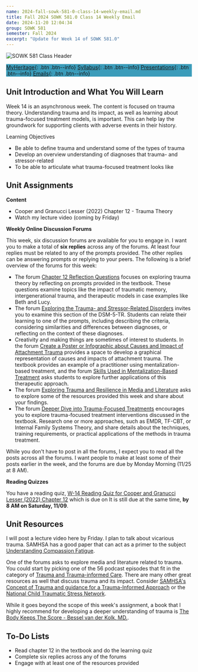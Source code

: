 ```yaml
---
name: 2024-fall-sowk-581-0-class-14-weekly-email.md
title: Fall 2024 SOWK 581.0 Class 14 Weekly Email
date: 2024-11-20 12:04:34
group: SOWK 581
semester: Fall 2024
excerpt: "Update for Week 14 of SOWK 581.0"
---
```


![SOWK 581 Class Header](https://jacobrcampbell.com/assets/media/2024-09-01-sowk-581-email-header-image.jpg)

<div style="background-color: #3b9cba; width: 100%;" markdown="1">

[MyHeritage](https://myheritage.heritage.edu/ICS/Academics/SOWK/SOWK_581/2425_FA-SOWK_581-0/){: .btn .btn--info}
[Syllabus](https://myheritage.heritage.edu/ICS/Academics/SOWK/SOWK_581/2425_FA-SOWK_581-0/Syllabus.jnz){: .btn .btn--info}
[Presentations](https://presentations.jacobrcampbell.com){: .btn .btn--info}
[Emails](https://jacobrcampbell.com/communications/){: .btn .btn--info}

</div>


## Unit Introduction and What You Will Learn

Week 14 is an asynchronous week. The content is focused on trauma theory. Understanding trauma and its impact, as well as learning about trauma-focused treatment models, is important. This can help lay the groundwork for supporting clients with adverse events in their history.

Learning Objectives

- Be able to define trauma and understand some of the types of trauma
- Develop an overview understanding of diagnoses that trauma- and stressor-related
- To be able to articulate what trauma-focused treatment looks like

## Unit Assignments

**Content**

- Cooper and Granucci Lesser (2022) Chapter 12 - Trauma Theory
- Watch my lecture video (coming by Friday)

**Weekly Online Discussion Forums**

This week, six discussion forums are available for you to engage in. I want you to make a total of **six replies** across any of the forums. At least four replies must be related to any of the prompts provided. The other replies can be answering prompts or replying to your peers. The following is a brief overview of the forums for this week:

- The forum [Chapter 12 Reflection Questions](https://myheritage.heritage.edu/ICS/Academics/SOWK/SOWK_581/2425_FA-SOWK_581-0/💻_W-14_1118_-_1124.jnz?portlet=Group_Discussion_Forums&screen=PostView&screenType=change&id=f0844803-89ed-4b7a-9ec0-f1ad27792378) focuses on exploring trauma theory by reflecting on prompts provided in the textbook. These questions examine topics like the impact of traumatic memory, intergenerational trauma, and therapeutic models in case examples like Beth and Lucy.
- The forum [Exploring the Trauma- and Stressor-Related Disorders](https://myheritage.heritage.edu/ICS/Academics/SOWK/SOWK_581/2425_FA-SOWK_581-0/💻_W-14_1118_-_1124.jnz?portlet=Group_Discussion_Forums&screen=PostView&screenType=change&id=0073a8a1-5566-47ca-a83f-4936de2da656) invites you to examine this section of the DSM-5-TR. Students can relate their learning to one of the prompts, including describing the criteria, considering similarities and differences between diagnoses, or reflecting on the context of these diagnoses.
- Creativity and making things are sometimes of interest to students. In the forum [Create a Poster or Infographic about Causes and Impact of Attachment Trauma](https://myheritage.heritage.edu/ICS/Academics/SOWK/SOWK_581/2425_FA-SOWK_581-0/💻_W-14_1118_-_1124.jnz?portlet=Group_Discussion_Forums&screen=PostView&screenType=change&id=78e22a17-ac2c-460a-bd70-e989cef141fb) provides a space to develop a graphical representation of causes and impacts of attachment trauma.
The textbook provides an example of a practitioner using mentalization-based treatment, and the forum [Skills Used in Mentalization-Based Treatment](https://myheritage.heritage.edu/ICS/Academics/SOWK/SOWK_581/2425_FA-SOWK_581-0/💻_W-14_1118_-_1124.jnz?portlet=Group_Discussion_Forums&screen=PostView&screenType=change&id=f21d6f33-d5f4-4742-b10d-7d67d983871f) asks students to explore further applications of this therapeutic approach. 
- The forum [Exploring Trauma and Resilience in Media and Literature](https://myheritage.heritage.edu/ICS/Academics/SOWK/SOWK_581/2425_FA-SOWK_581-0/💻_W-14_1118_-_1124.jnz?portlet=Group_Discussion_Forums&screen=PostView&screenType=change&id=4f6c7403-a309-459a-85f3-880d9bc096e9) asks to explore some of the resources provided this week and share about your findings. 
- The forum [Deeper Dive into Trauma-Focused Treatments](https://myheritage.heritage.edu/ICS/Academics/SOWK/SOWK_581/2425_FA-SOWK_581-0/💻_W-14_1118_-_1124.jnz?portlet=Group_Discussion_Forums&screen=PostView&screenType=change&id=ab428e65-616c-481d-909a-a5f132ff4eef) encourages you to explore trauma-focused treatment interventions discussed in the textbook. Research one or more approaches, such as EMDR, TF-CBT, or Internal Family Systems Theory, and share details about the techniques, training requirements, or practical applications of the methods in trauma treatment.

While you don't have to post in all the forums, I expect you to read all the posts across all the forums. I want people to make at least some of their posts earlier in the week, and the forums are due by Monday Morning (11/25 at 8 AM).

**Reading Quizzes**

You have a reading quiz, [W-14 Reading Quiz for Cooper and Granucci Lesser (2022) Chapter 12](https://myheritage.heritage.edu/ICS/Academics/SOWK/SOWK_581/2425_FA-SOWK_581-0/Assignments.jnz?portlet=Coursework&screen=AssignmentDetailView&screenType=change&id=712a88db-3ec7-473e-b62f-4069add695e0) which is due on It is still due at the same time, **by 8 AM on Saturday, 11/09**.


## Unit Resources

I will post a lecture video here by Friday. I plan to talk about vicarious trauma. SAMHSA has a good paper that can act as a primer to the subject [Understanding Compassion Fatigue](https://store.samhsa.gov/product/understanding-compassion-fatigue/sma14-4869).

One of the forums asks to explore media and literature related to trauma. You could start by picking one of the 56 podcast episodes that fit in the category of [Trauma and Trauma-informed Care](https://www.insocialwork.org/category/trauma-and-trauma-informed-care/). There are many other great resources as well that discuss trauma and its impact. Consider [SAMHSA's Concept of Trauma and guidance for a Trauma-Informed Approach](https://store.samhsa.gov/sites/default/files/sma14-4884.pdf) or the [National Child Traumatic Stress Network](https://www.nctsn.org). 

While it goes beyond the scope of this week's assignment, a book that I highly recommend for developing a deeper understanding of trauma is [The Body Keeps The Score - Bessel van der Kolk, MD.](https://www.besselvanderkolk.com/resources/the-body-keeps-the-score).

## To-Do Lists

- Read chapter 12 in the textbook and do the learning quiz
- Complete six replies across any of the forums
- Engage with at least one of the resources provided